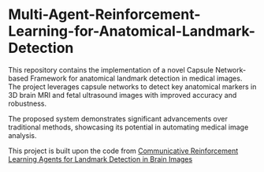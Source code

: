 # Multi-Agent-Reinforcement-Learning-for-Anatomical-Landmark-Detection

This repository contains the implementation of a novel Capsule Network-based Framework for anatomical landmark detection in medical images. The project leverages capsule networks to detect key anatomical markers in 3D brain MRI and fetal ultrasound images with improved accuracy and robustness.

The proposed system demonstrates significant advancements over traditional methods, showcasing its potential in automating medical image analysis.

This project is built upon the code from [
Communicative Reinforcement Learning Agents
 for Landmark Detection in Brain Images]([https://github.com/kundaMwiza/fMRI-site-adaptation](https://github.com/gml16/rl-medical))
